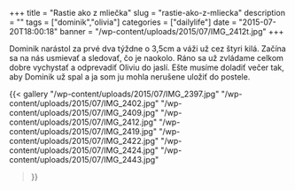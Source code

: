 +++
title = "Rastie ako z mliečka"
slug = "rastie-ako-z-mliecka"
description = ""
tags = ["dominik","olivia"]
categories = ["dailylife"]
date = "2015-07-20T18:00:18"
banner = "/wp-content/uploads/2015/07/IMG_2412t.jpg"
+++

Dominik narástol za prvé dva týždne o 3,5cm a váži už cez štyri kilá. Začína sa na nás usmievať a sledovať, čo je naokolo. Ráno sa už zvládame
celkom dobre vychystať a odprevadiť Oliviu do jaslí. Ešte musíme doladiť večer tak, aby Dominik už
spal a ja som ju mohla nerušene uložiť do postele.

{{< gallery
    "/wp-content/uploads/2015/07/IMG_2397.jpg"
    "/wp-content/uploads/2015/07/IMG_2402.jpg"
    "/wp-content/uploads/2015/07/IMG_2409.jpg"
    "/wp-content/uploads/2015/07/IMG_2412.jpg"
    "/wp-content/uploads/2015/07/IMG_2419.jpg"
    "/wp-content/uploads/2015/07/IMG_2422.jpg"
    "/wp-content/uploads/2015/07/IMG_2424.jpg"
    "/wp-content/uploads/2015/07/IMG_2443.jpg"
>}}
